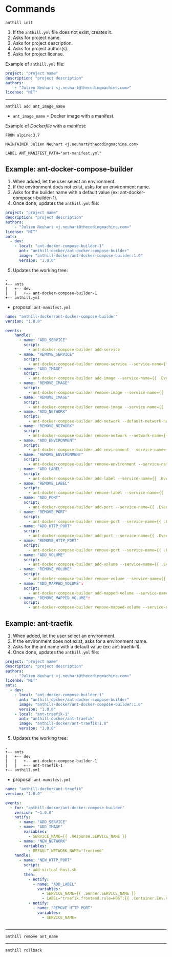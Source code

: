 # Commands

`anthill init`

1. If the `anthill.yml` file does not exist, creates it.
2. Asks for project name.
3. Asks for project description.
4. Asks for project author(s).
5. Asks for project license.

Example of `anthill.yml` file:

```yaml
project: "project name"
description: "project description"
authors:
    - "Julien Neuhart <j.neuhart@thecodingmachine.com>"
license: "MIT"
```

---

`anthill add ant_image_name`

* `ant_image_name` = Docker image with a manifest.

Example of *Dockerfile* with a manifest:

```
FROM alpine:3.7

MAINTAINER Julien Neuhart <j.neuhart@thecodingmachine.com>

LABEL ANT_MANIFEST_PATH="ant-manifest.yml"
```

## Example: ant-docker-compose-builder

1. When added, let the user select an environment.
2. If the environment does not exist, asks for an environment name.
3. Asks for the builder name with a default value (ex: ant-docker-composer-builder-1).
4. Once done, updates the `anthill.yml` file:

```yaml
project: "project name"
description: "project description"
authors:
    - "Julien Neuhart <j.neuhart@thecodingmachine.com>"
license: "MIT"
ants:
  - dev:
    - local: "ant-docker-compose-builder-1"
      ant: "anthill-docker/ant-docker-compose-builder"
      image: "anthill-docker/ant-docker-compose-builder:1.0"
      version: "1.0.0"
```

5. Updates the working tree:

```
.
+-- ants
|   +-- dev
|   |   +-- ant-docker-compose-builder-1
+-- anthill.yml
```

* proposal: `ant-manifest.yml`

```yaml
name: "anthill-docker/ant-docker-compose-builder"
version: "1.0.0"

events:
    handle:
      - name: "ADD_SERVICE"
        script:
          - ant-docker-compose-builder add-service
      - name: "REMOVE_SERVICE"
        script:
          - ant-docker-compose-builder remove-service --service-name={{ .Event.SERVICE_NAME }}
      - name: "ADD_IMAGE"
        script:
          - ant-docker-compose-builder add-image --service-name={{ .Event.SERVICE_NAME }}
      - name: "REMOVE_IMAGE"
        script:
          - ant-docker-compose-builder remove-image --service-name={{ .Event.SERVICE_NAME }}
      - name: "REMOVE_IMAGE"
        script:
          - ant-docker-compose-builder remove-image --service-name={{ .Event.SERVICE_NAME }}
      - name: "ADD_NETWORK"
        script:
          - ant-docker-compose-builder add-network --default-network-name={{ .Event.DEFAULT_NETWORK_NAME }}
      - name: "REMOVE_NETWORK"
        script:
          - ant-docker-compose-builder remove-network --network-name={{ .Event.NETWORK_NAME }}
      - name: "ADD_ENVIRONMENT"
        script:
          - ant-docker-compose-builder add-environment --service-name={{ .Event.SERVICE_NAME }} --environment-key-name={{ .Event.ENVIRONMENT_KEY_NAME }} --value-pattern={{ .Event.VALUE_PATTERN }} --default-value={{ .Event.DEFAULT_VALUE }} --value={{ .Event.VALUE }}
      - name: "REMOVE_ENVIRONMENT"
        script:
          - ant-docker-compose-builder remove-environment --service-name={{ .Event.SERVICE_NAME }} --environment-key-name={{ .Event.ENVIRONMENT_KEY_NAME }}
      - name: "ADD_LABEL"
        script:
          - ant-docker-compose-builder add-label --service-name={{ .Event.SERVICE_NAME }} --label={{ .Event.LABEL }}
      - name: "REMOVE_LABEL"
        script:
          - ant-docker-compose-builder remove-label --service-name={{ .Event.SERVICE_NAME }} --label={{ .Event.LABEL }}
      - name: "ADD_PORT"
        script:
          - ant-docker-compose-builder add-port --service-name={{ .Event.SERVICE_NAME }} --container-port={{ .Event.CONTAINER_PORT }}
      - name: "REMOVE_PORT"
        script:
          - ant-docker-compose-builder remove-port --service-name={{ .Event.SERVICE_NAME }} --container-port={{ .Event.CONTAINER_PORT }}
      - name: "ADD_HTTP_PORT"
        script:
          - ant-docker-compose-builder add-port --service-name={{ .Event.SERVICE_NAME }} --container-port={{ .Event.CONTAINER_PORT }}
      - name: "REMOVE_HTTP_PORT"
        script:
          - ant-docker-compose-builder remove-port --service-name={{ .Event.SERVICE_NAME }} --container-port={{ .Event.CONTAINER_PORT }}
      - name: "ADD_VOLUME"
        script:
          - ant-docker-compose-builder add-volume --service-name={{ .Event.SERVICE_NAME }} --container-path={{ .Event.CONTAINER_PATH }}
      - name: "REMOVE_VOLUME"
        script:
          - ant-docker-compose-builder remove-volume --service-name={{ .Event.SERVICE_NAME }} --container-path={{ .Event.CONTAINER_PATH }}
      - name: "ADD_MAPPED_VOLUME":
        script:
          - ant-docker-compose-builder add-mapped-volume --service-name={{ .Event.SERVICE_NAME }} --container-path={{ .Event.CONTAINER_PATH }} --host-path={{ .Anthill.HOST_ROOT_PATH }}
      - name: "REMOVE_MAPPED_VOLUME":
        script:
          - ant-docker-compose-builder remove-mapped-volume --service-name={{ .Event.SERVICE_NAME }} --container-path={{ .Event.CONTAINER_PATH }} --host-path={{ .Anthill.HOST_ROOT_PATH }}
```

## Example: ant-traefik

1. When added, let the user select an environment.
2. If the environment does not exist, asks for a environment name.
3. Asks for the ant name with a default value (ex: ant-traefik-1).
4. Once done, updates the `anthill.yml` file:

```yaml
project: "project name"
description: "project description"
authors:
    - "Julien Neuhart <j.neuhart@thecodingmachine.com>"
license: "MIT"
ants:
  - dev:
    - local: "ant-docker-compose-builder-1"
      ant: "anthill-docker/ant-docker-compose-builder"
      image: "anthill-docker/ant-docker-compose-builder:1.0"
      version: "1.0.0"
    - local: "ant-traefik-1"
      ant: "anthill-docker/ant-traefik"
      image: "anthill-docker/ant-traefik:1.0"
      version: "1.0.0"
```

5. Updates the working tree:

```
.
+-- ants
|   +-- dev
|   |   +-- ant-docker-compose-builder-1
|   |   +-- ant-traefik-1
+-- anthill.yml
```

* proposal: `ant-manifest.yml`

```yaml
name: "anthill-docker/ant-traefik"
version: "1.0.0"

events:
  - for: "anthill-docker/ant-docker-compose-builder"
    version: "~1.0.0"
    notify:
      - name: "ADD_SERVICE"
      - name: "ADD_IMAGE"
        variables:
          - SERVICE_NAME={{ .Response.SERVICE_NAME }}
      - name: "NEW_NETWORK"
        variables:
          - DEFAULT_NETWORK_NAME="frontend"
    handle:
      - name: "NEW_HTTP_PORT"
        script:
          - add-virtual-host.sh
        then:
          - notify:
            - name: "ADD_LABEL"
              variables:
                - SERVICE_NAME={{ .Sender.SERVICE_NAME }}
                - LABEL="traefik.frontend.rule=HOST:{{ .Container.Env.VIRTUAL_HOST }}"
          - notify:
            - name: "REMOVE_HTTP_PORT"
              variables:
                - SERVICE_NAME=
                    
```

---

`anthill remove ant_name`

---

`anthill rollback`